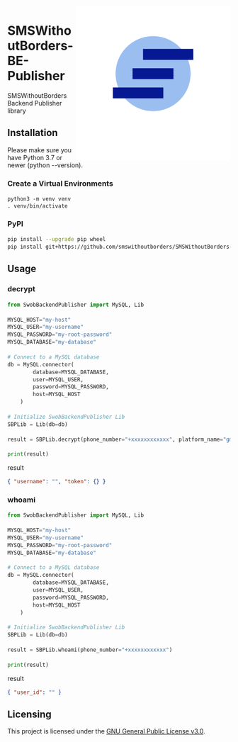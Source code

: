 <img src="https://github.com/smswithoutborders/SMSWithoutBorders-Resources/raw/master/multimedia/img/swob_logo_icon.png" align="right" width="350px"/>

# SMSWithoutBorders-BE-Publisher

SMSWithoutBorders Backend Publisher library

## Installation

Please make sure you have Python 3.7 or newer (python --version).

### Create a Virtual Environments

```
python3 -m venv venv
. venv/bin/activate
```

### PyPI

```bash
pip install --upgrade pip wheel
pip install git+https://github.com/smswithoutborders/SMSWithoutBorders-BE-Publisher.git#egg=SwobBackendPublisher
```

## Usage

### decrypt

```python
from SwobBackendPublisher import MySQL, Lib

MYSQL_HOST="my-host"
MYSQL_USER="my-username"
MYSQL_PASSWORD="my-root-password"
MYSQL_DATABASE="my-database"

# Connect to a MySQL database
db = MySQL.connector(
        database=MYSQL_DATABASE,
        user=MYSQL_USER,
        password=MYSQL_PASSWORD,
        host=MYSQL_HOST
    )

# Initialize SwobBackendPublisher Lib
SBPLib = Lib(db=db)

result = SBPLib.decrypt(phone_number="+xxxxxxxxxxxx", platform_name="gmail")

print(result)
```

result

```json
{ "username": "", "token": {} }
```

### whoami

```python
from SwobBackendPublisher import MySQL, Lib

MYSQL_HOST="my-host"
MYSQL_USER="my-username"
MYSQL_PASSWORD="my-root-password"
MYSQL_DATABASE="my-database"

# Connect to a MySQL database
db = MySQL.connector(
        database=MYSQL_DATABASE,
        user=MYSQL_USER,
        password=MYSQL_PASSWORD,
        host=MYSQL_HOST
    )

# Initialize SwobBackendPublisher Lib
SBPLib = Lib(db=db)

result = SBPLib.whoami(phone_number="+xxxxxxxxxxxx")

print(result)
```

result

```json
{ "user_id": "" }
```

## Licensing

This project is licensed under the [GNU General Public License v3.0](LICENSE).
